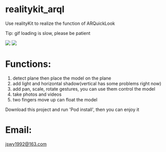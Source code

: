 # realitykit_arql

Use realityKit to realize the function of ARQuickLook

Tip: gif loading is slow, please be patient

![](https://github.com/frank-1992/realitykit_arql/blob/master/IMG_6970.GIF)
![](https://github.com/frank-1992/realitykit_arql/blob/master/IMG_6971.GIF)

# Functions:
1. detect plane then place the model on the plane
3. add light and horizontal shadow(vertical has some problems right now)
4. add pan, scale, rotate gestures, you can use them control the model
6. take photos and videos
7. two fingers move up can float the model

Download this project and run 'Pod install', then you can enjoy it

# Email: 
jswy1992@163.com


